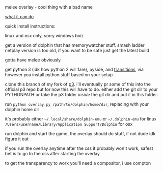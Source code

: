 
melee overlay - cool thing with a bad name

[what it can do](https://gfycat.com/IdolizedSafeArgentinehornedfrog)

quick install instructions:

linux and osx only, sorry windows boiz

get a version of dolphin that has memorywatcher stuff. smash ladder netplay version is too old, if you want to be safe just get the latest build

gotta have melee obviously

get python 3 (idk how python 2 will fare), pyside, and [transitions](https://github.com/tyarkoni/transitions), via however you install python stuff based on your setup

clone this branch of my fork of [p3](https://github.com/sepharoth213/p3/tree/more_state_data). i'll eventually pr some of this into the official p3 repo but for now this will have to do. either add the git dir to your PYTHONPATH or take the p3 folder _inside_ the git dir and put it in this folder.

run `python overlay.py /path/to/dolphin/home/dir`, replacing with your dolphin home dir

it's probably either `~/.local/share/dolphin-emu` or `~/.dolphin-emu` for linux
`/Users/username/Library/Application Support/Dolphin` for osx

run dolphin and start the game, the overlay should do stuff, if not dude idk figure it out

if you run the overlay anytime after the css it probably won't work, safest bet is to go to the css after starting the overlay

to get the transparency to work you'll need a compositor, i use compton